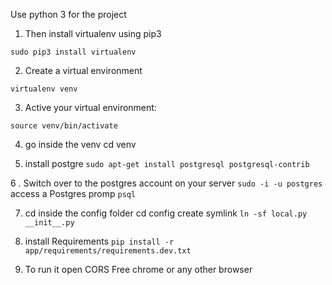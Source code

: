 Use python 3 for the project

1. Then install virtualenv using pip3

`sudo pip3 install virtualenv`


2. Create a virtual environment

`virtualenv venv`


3. Active your virtual environment:

`source venv/bin/activate`


4. go inside the venv 
   cd venv


5. install postgre
`sudo apt-get install postgresql postgresql-contrib`


6 . Switch over to the postgres account on your server
`sudo -i -u postgres`
    access a Postgres promp
`psql`


7. cd inside the config folder
   cd config
   create symlink
   `ln -sf local.py __init__.py`

8. install Requirements
`pip install -r app/requirements/requirements.dev.txt`    

9. To run it open CORS Free chrome or any other browser